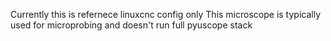 Currently this is refernece linuxcnc config only
This microscope is typically used for microprobing and doesn't run full pyuscope stack

